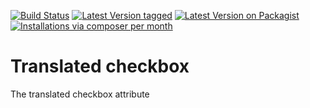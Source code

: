 [![Build Status](https://travis-ci.org/MetaModels/attribute_translatedcheckbox.svg?branch=tng)](https://travis-ci.org/MetaModels/attribute_translatedcheckbox)
[![Latest Version tagged](http://img.shields.io/github/tag/MetaModels/attribute_translatedcheckbox.svg)](https://github.com/MetaModels/attribute_translatedcheckbox/tags)
[![Latest Version on Packagist](http://img.shields.io/packagist/v/MetaModels/attribute_translatedcheckbox.svg)](https://packagist.org/packages/MetaModels/attribute_translatedcheckbox)
[![Installations via composer per month](http://img.shields.io/packagist/dm/MetaModels/attribute_translatedcheckbox.svg)](https://packagist.org/packages/MetaModels/attribute_translatedcheckbox)

Translated checkbox
================

The translated checkbox attribute
